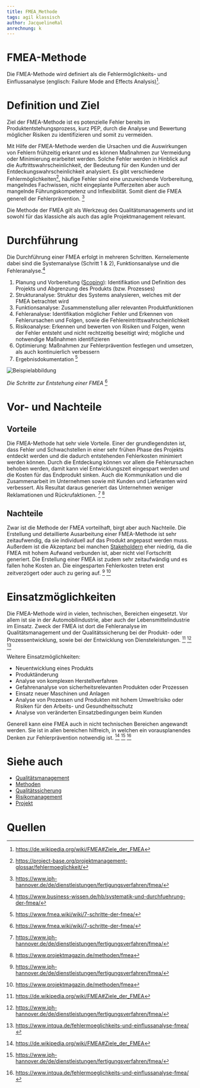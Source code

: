 ```yaml
---
title: FMEA_Methode
tags: agil klassisch
author: JacquelineRal
anrechnung: k 
---
```


# FMEA-Methode

Die FMEA-Methode wird definiert als die Fehlermöglichkeits- und Einflussanalyse (englisch: Failure Mode and Effects Analysis)[^1].

# Definition und Ziel 

Ziel der FMEA-Methode ist es potenzielle Fehler bereits im Produktentstehungsprozess, kurz PEP, durch die Analyse und Bewertung möglicher Risiken zu identifizieren und somit zu vermeiden. 

Mit Hilfe der FMEA-Methode werden die Ursachen und die Auswirkungen von Fehlern frühzeitig erkannt und es können Maßnahmen zur Vermeidung oder Minimierung erarbeitet werden. Solche Fehler werden in Hinblick auf die Auftrittswahrscheinlichkeit, der Bedeutung für den Kunden und der Entdeckungswahrscheinlichkeit analysiert. Es gibt verschiedene Fehlermöglichkeiten[^3], häufige Fehler sind eine unzureichende Vorbereitung, mangelndes Fachwissen, nicht eingeplante Pufferzeiten aber auch mangelnde Führungskompetenz und Inflexibilität. Somit dient die FMEA generell der Fehlerprävention. [^2] 

Die Methode der FMEA gilt als Werkzeug des Qualitätsmanagements und ist sowohl für das klassiche als auch das agile Projektmanagement relevant.


# Durchführung

Die Durchführung einer FMEA erfolgt in mehreren Schritten. Kernelemente dabei sind die Systemanalyse (Schritt 1 & 2), Funktionsanalyse und die Fehleranalyse.[^5]

  1. Planung und Vorbereitung ([Scoping](https://de.wikipedia.org/wiki/Scoping)):
    Identifikation und Definition des Projekts und Abgrenzung des Produkts (bzw. Prozesses)
  2. Strukturanalyse:
    Struktur des Systems analysieren, welches mit der FMEA betrachtet wird
  3. Funktionsanalyse:
    Zusammenstellung aller relevanten Produktfunktionen
  4. Fehleranalyse: Identifikation möglicher Fehler und Erkennen von Fehlerursachen und Folgen, sowie die Fehlereintrittswahrscheinlichkeit
  5. Risikoanalyse: Erkennen und bewerten von Risiken und Folgen, wenn der Fehler entsteht und nicht rechtzeitig beseitigt wird; mögliche und notwendige Maßnahmen identifizieren
  6. Optimierung: Maßnahmen zur Fehlerprävention festlegen und umsetzen, als auch kontinuierlich verbessern
  7. Ergebnisdokumentation [^4]

![Beispielabbildung](https://www.fmea.wiki/wp-content/uploads/2019/06/sieben-schritte-der-fmea.png)

*Die Schritte zur Entstehung einer FMEA* [^4]

# Vor- und Nachteile
## Vorteile
Die FMEA-Methode hat sehr viele Vorteile. Einer der grundlegendsten ist, dass Fehler und Schwachstellen in einer sehr frühen Phase des Projekts entdeckt werden und die dadurch entstehenden Fehlerkosten minimiert werden können. Durch die Entdeckung können vor allem die Fehlerursachen behoben werden, damit kann viel Entwicklungszeit eingespart werden und die Kosten für das Endprodukt sinken. Auch die Kommunikation und die Zusammenarbeit im Unternehmen sowie mit Kunden und Lieferanten wird verbessert. Als Resultat daraus generiert das Unternehmen weniger Reklamationen und Rückrufaktionen. [^2]  [^6]

## Nachteile
Zwar ist die Methode der FMEA vorteilhaft, birgt aber auch Nachteile. Die Erstellung und detaillierte Ausarbeitung einer FMEA-Methode ist sehr zeitaufwendig, da sie individuell auf das Produkt angepasst werden muss. Außerdem ist die Akzeptanz bei manchen [Stakeholdern](https://de.wikipedia.org/wiki/Stakeholder) eher niedrig, da die FMEA mit hohem Aufwand verbunden ist, aber nicht viel Fortschritt generiert. Die Erstellung einer FMEA ist zudem sehr zeitaufwändig und es fallen hohe Kosten an. Die eingesparten Fehlerkosten treten erst zeitverzögert oder auch zu gering auf. [^2]  [^6]


# Einsatzmöglichkeiten
Die FMEA-Methode wird in vielen, technischen, Bereichen eingesetzt. Vor allem ist sie in der Automobilindustrie, aber auch der Lebensmittelindustrie im Einsatz. Zweck der FMEA ist dort die Fehleranalyse im Qualitätsmanagement und der Qualitätssicherung bei der Produkt- oder Prozessentwicklung, sowie bei der Entwicklung von Diensteleistungen. [^1]  [^2]  [^7]

Weitere Einsatzmöglichkeiten: 

* Neuentwicklung eines Produkts
* Produktänderung
* Analyse von komplexen Herstellverfahren
* Gefahrenanalyse von sicherheitsrelevanten Produkten oder Prozessen
* Einsatz neuer Maschinen und Anlagen
* Analyse von Prozessen und Produkten mit hohem Umweltrisiko oder Risiken für den Arbeits- und Gesundheitsschutz
* Analyse von veränderten Einsatzbedingungen beim Kunden

Generell kann eine FMEA auch in nicht technischen Bereichen angewandt werden. Sie ist in allen bereichen hilfreich, in welchen ein vorausplanendes Denken zur Fehlerprävention notwendig ist. [^1]  [^2]  [^7]


# Siehe auch

* [Qualitätsmanagement](https://github.com/ManagingProjectsSuccessfully/ManagingProjectsSuccessfully.github.io/blob/main/kb/Qualitaetsmanagement.md)
* [Methoden](https://github.com/ManagingProjectsSuccessfully/ManagingProjectsSuccessfully.github.io/blob/main/kb/Methoden.md)
* [Qualitätssicherung](https://github.com/ManagingProjectsSuccessfully/ManagingProjectsSuccessfully.github.io/blob/main/kb/Qualitaetssicherung.md)
* [Risikomanagement](https://github.com/ManagingProjectsSuccessfully/ManagingProjectsSuccessfully.github.io/blob/main/kb/Risikomanagement.md)
* [Projekt](https://github.com/ManagingProjectsSuccessfully/ManagingProjectsSuccessfully.github.io/blob/main/kb/Projekt.md)


# Quellen

[^1]: https://de.wikipedia.org/wiki/FMEA#Ziele_der_FMEA
[^2]: https://www.iph-hannover.de/de/dienstleistungen/fertigungsverfahren/fmea/
[^3]: https://project-base.org/projektmanagement-glossar/fehlermoeglichkeit/
[^4]: https://www.fmea.wiki/wiki/7-schritte-der-fmea/
[^5]: https://www.business-wissen.de/hb/systematik-und-durchfuehrung-der-fmea/
[^6]: https://www.projektmagazin.de/methoden/fmea
[^7]: https://www.intqua.de/fehlermoeglichkeits-und-einflussanalyse-fmea/



